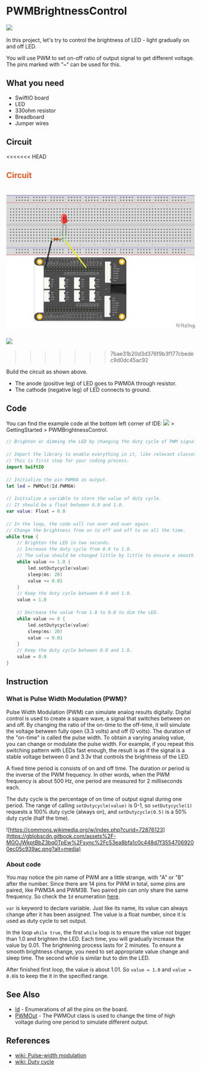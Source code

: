 # PWMBrightnessControl

![](https://gblobscdn.gitbook.com/assets%2F-MGOJWkptBbZ3bq0TpEw%2Fsync%2Fb81e5137c8d3a490823f2e5c67617a86a1aba4e7.gif?alt=media)

In this project, let's try to control the brightness of LED - light gradually on and off LED.

You will use PWM to set on-off ratio of output signal to get different voltage. The pins marked with “~“ can be used for this.

## What you need 

* SwiftIO board 
* LED 
* 330ohm resistor 
* Breadboard 
* Jumper wires

## Circuit

<<<<<<< HEAD
## <span style="color:#EA5823;font-weight:700">Circuit</span>

![](../../.gitbook/assets/PWMBrightnessControl/pwm.png)
=======
![](../../.gitbook/assets/pwm.png)
>>>>>>> 7bae31b20d3d376f9b3f177cbedec9d0dc45ac92

Build the circuit as shown above.

* The anode \(positive leg\) of LED goes to PWM0A through resistor.
* The cathode \(negative leg\) of LED connects to ground.

## Code

You can find the example code at the bottom left corner of IDE: ![](../../.gitbook/assets/xnip2020-07-22_16-04-33.jpg) &gt; GettingStarted &gt; PWMBrightnessControl.

```swift
// Brighten or dimming the LED by changing the duty cycle of PWM signal.

// Import the library to enable everything in it, like relevant classes and methods. 
// This is first step for your coding process.
import SwiftIO

// Initialize the pin PWM0A as output.
let led = PWMOut(Id.PWM0A)

// Initialize a variable to store the value of duty cycle. 
// It should be a float between 0.0 and 1.0.
var value: Float = 0.0

// In the loop, the code will run over and over again.
// Change the brightness from on to off and off to on all the time.
while true {
    // Brighten the LED in two seconds. 
    // Increase the duty cycle from 0.0 to 1.0.
    // The value should be changed little by little to ensure a smooth brightness change.
    while value <= 1.0 {
        led.setDutycycle(value)
        sleep(ms: 20)
        value += 0.01
    }
    // Keep the duty cycle between 0.0 and 1.0.
    value = 1.0

    // Decrease the value from 1.0 to 0.0 to dim the LED.
    while value >= 0 {
        led.setDutycycle(value)
        sleep(ms: 20)
        value -= 0.01
    }
    // Keep the duty cycle between 0.0 and 1.0.
    value = 0.0
}

```

## Instruction

### What is Pulse Width Modulation \(PWM\)?

Pulse Width Modulation \(PWM\) can simulate analog results digitally. Digital control is used to create a square wave, a signal that switches between on and off. By changing the ratio of the on-time to the off-time, it will simulate the voltage between fully open \(3.3 volts\) and off \(0 volts\). The duration of the "on-time" is called the pulse width. To obtain a varying analog value, you can change or modulate the pulse width. For example, if you repeat this switching pattern with LEDs fast enough, the result is as if the signal is a stable voltage between 0 and 3.3v that controls the brightness of the LED.

A fixed time period is consists of on and off time. The duration or period is the inverse of the PWM frequency. In other words, when the PWM frequency is about 500 Hz, one period are measured for 2 milliseconds each. 

The duty cycle is the percentage of on time of output signal during one period. The range of calling `setDutycycle(value)` is 0-1, so `setDutycycle(1)` requests a 100% duty cycle \(always on\), and `setDutycycle(0.5)` is a 50% duty cycle \(half the time\).

![https://commons.wikimedia.org/w/index.php?curid=72876123](https://gblobscdn.gitbook.com/assets%2F-MGOJWkptBbZ3bq0TpEw%2Fsync%2Fc53ea8bfa1c0c448d7f35547069200ec05c939ac.png?alt=media)

### About code

You may notice the pin name of PWM are a little strange, with "A" or "B" after the number. Since there are 14 pins for PWM in total, some pins are paired, like PWM3A and PWM3B. Two paired pin can only share the same frequency. So check the `Id` enumeration [here](https://swiftioapi.madmachine.io/Enums/Id.html).

`var` is keyword to declare variable. Just like its name, its value can always change after it has been assigned. The value is a float number, since it is used as duty cycle to set output.

In the loop `while true`, the first `while` loop is to ensure the value not bigger than 1.0 and brighten the LED. Each time, you will gradually increase the value by 0.01. The brightening process lasts for 2 minutes. To ensure a smooth brightness change, you need to set appropriate value change and sleep time. The second while is similar but to dim the LED. 

After finished first loop, the value is about 1.01. So `value = 1.0` and `value = 0.0`is to keep the it in the specified range.

## See Also

* [Id](https://swiftioapi.madmachine.io/Enums/Id.html) - Enumerations of all the pins on the board.
* ​[PWMOut](https://swiftioapi.madmachine.io/Classes/PWMOut.html) - The PWMOut class is used to change the time of high voltage during one period to simulate different output. 

## References

* ​[wiki: Pulse-width modulation](https://en.wikipedia.org/wiki/Pulse-width_modulation)​
* ​[wiki: Duty cycle](https://en.wikipedia.org/wiki/Duty_cycle)​

